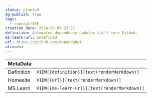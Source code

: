 ```yaml
---
status: planted
dg-publish: true
tags:
  - concept/SRE
creation_date: 2024-05-09 22:27
definition: Automated dependency updates built into GitHub.
ms-learn-url: undefined
url: https://github.com/dependabot
aliases:
---
```


| MetaData   |                                              |
| ---------- | -------------------------------------------- |
| Definition | `VIEW[{definition}][text(renderMarkdown)]`   |
| Homesite   | `VIEW[{url}][text(renderMarkdown)]`          |
| MS Learn   | `VIEW[{ms-learn-url}][text(renderMarkdown)]` |
